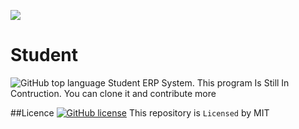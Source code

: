 ![](https://img.shields.io/github/languages/count/VictorOmondi1997/Student.svg)

# Student
![GitHub top language](https://img.shields.io/github/languages/top/VictorOmondi1997/Student.svg?color=yellow) Student ERP System. This program Is Still In Contruction. You can clone it and contribute more

##Licence [![GitHub license](https://img.shields.io/github/license/Naereen/StrapDown.js.svg)](https://github.com/VictorOmondi1997/Student/blob/master/LICENSE)
This repository is `Licensed` by MIT


